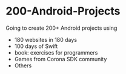 # 200-Android-Projects
Going to create 200+ Android projects using 
- 180 websites in 180 days
- 100 days of Swift
- book: exercises for programmers
- Games from Corona SDK community
- Others

